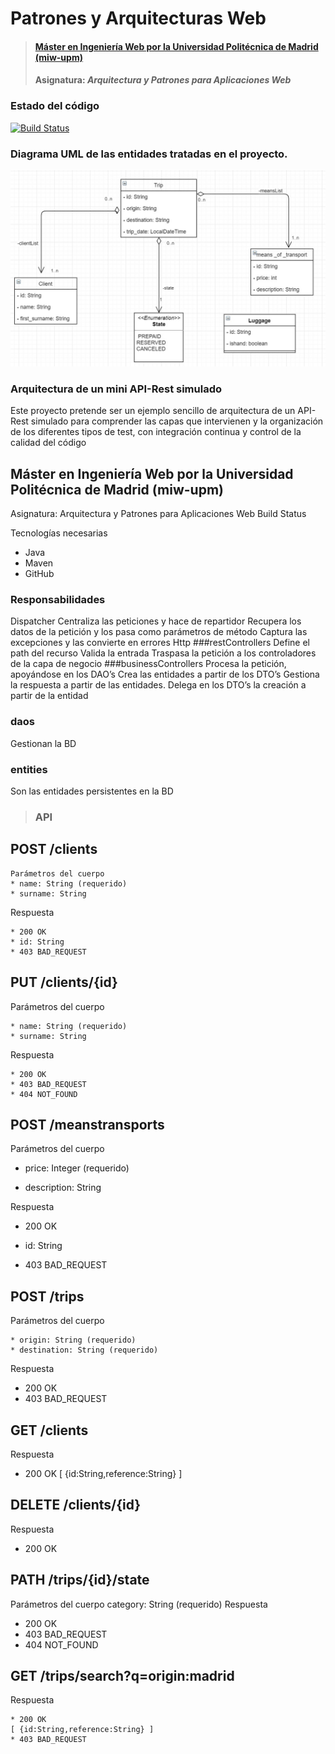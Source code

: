 
# Patrones y Arquitecturas Web

> #### [Máster en Ingeniería Web por la Universidad Politécnica de Madrid (miw-upm)](http://miw.etsisi.upm.es)
> #### Asignatura: *Arquitectura y Patrones para Aplicaciones Web*

### Estado del código

[![Build Status](https://travis-ci.org/ropili19/APAW-ECP2-rosarioOrbezo.svg?branch=master)](https://travis-ci.org/ropili19/APAW-ECP2-rosarioOrbezo.svg?branch=master)

<!---
![Quality Gate](https://sonarcloud.io/api/project_badges/measure?project=es.upm.miw%3AAPAW-pd&metric=alert_status)
-->
### Diagrama UML de las entidades tratadas en el proyecto.
![Alt text](https://github.com/ropili19/APAW.-ECP1.-rosario.orbezo/blob/master/src/main/images/uml_1.jpeg?raw=true "uml")

### Arquitectura de un mini API-Rest simulado
Este proyecto pretende ser un ejemplo sencillo de arquitectura de un API-Rest simulado para comprender las capas que intervienen y la organización de los diferentes tipos de test, con integración continua y control de la calidad del código

## Máster en Ingeniería Web por la Universidad Politécnica de Madrid (miw-upm)
Asignatura: Arquitectura y Patrones para Aplicaciones Web
Build Status

Tecnologías necesarias
* Java
* Maven
* GitHub
### Responsabilidades
Dispatcher
Centraliza las peticiones y hace de repartidor
Recupera los datos de la petición y los pasa como parámetros de método
Captura las excepciones y las convierte en errores Http
###restControllers
Define el path del recurso
Valida la entrada
Traspasa la petición a los controladores de la capa de negocio
###businessControllers
Procesa la petición, apoyándose en los DAO’s
Crea las entidades a partir de los DTO’s
Gestiona la respuesta a partir de las entidades. Delega en los DTO’s la creación a partir de la entidad
### daos
Gestionan la BD
### entities
Son las entidades persistentes en la BD
>### API

## POST /clients

	Parámetros del cuerpo
	* name: String (requerido)
	* surname: String
  
Respuesta

	* 200 OK
	* id: String
	* 403 BAD_REQUEST
## PUT /clients/{id}

Parámetros del cuerpo

	* name: String (requerido)
	* surname: String
  
Respuesta

	* 200 OK
	* 403 BAD_REQUEST
	* 404 NOT_FOUND
  
## POST /meanstransports

Parámetros del cuerpo
  
 * price: Integer (requerido)
  
 * description: String
  
Respuesta

* 200 OK
  
* id: String
  
* 403 BAD_REQUEST
  
  
## POST /trips

Parámetros del cuerpo

	* origin: String (requerido)
	* destination: String (requerido)
	
Respuesta

*	200 OK
*	403 BAD_REQUEST

## GET /clients
Respuesta
*	200 OK
	[ {id:String,reference:String} ]
## DELETE /clients/{id}
Respuesta
*	200 OK


## PATH /trips/{id}/state
Parámetros del cuerpo
category: String (requerido)
Respuesta
*	200 OK
*	403 BAD_REQUEST
*	404 NOT_FOUND
## GET /trips/search?q=origin:madrid
Respuesta

	* 200 OK
	[ {id:String,reference:String} ]
	* 403 BAD_REQUEST

